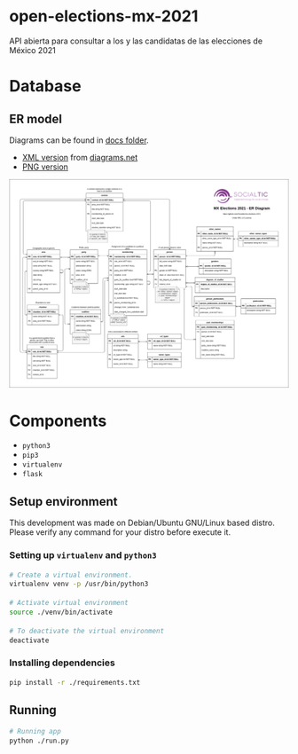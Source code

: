 # open-elections-mx-2021

API abierta para consultar a los y las candidatas de las elecciones de México 2021

# Database

##  ER model

Diagrams can be found in [docs folder](./docs).

- [XML version](./docs/mx-elections-2021-db-er-diagram.xml) from [diagrams.net](diagrams.net)
- [PNG version](./docs/mx-elections-2021-db-er-diagram.png)

![ER model](./docs/mx-elections-2021-db-er-diagram.png)

# Components

- `python3`
- `pip3`
- `virtualenv`
- `flask`

## Setup environment

This development was made on Debian/Ubuntu GNU/Linux based distro.
Please verify any command for your distro before execute it.

### Setting up `virtualenv` and `python3`

```bash
# Create a virtual environment.
virtualenv venv -p /usr/bin/python3

# Activate virtual environment
source ./venv/bin/activate

# To deactivate the virtual environment
deactivate
```

### Installing dependencies

```bash
pip install -r ./requirements.txt
```

## Running

```bash
# Running app
python ./run.py
```

